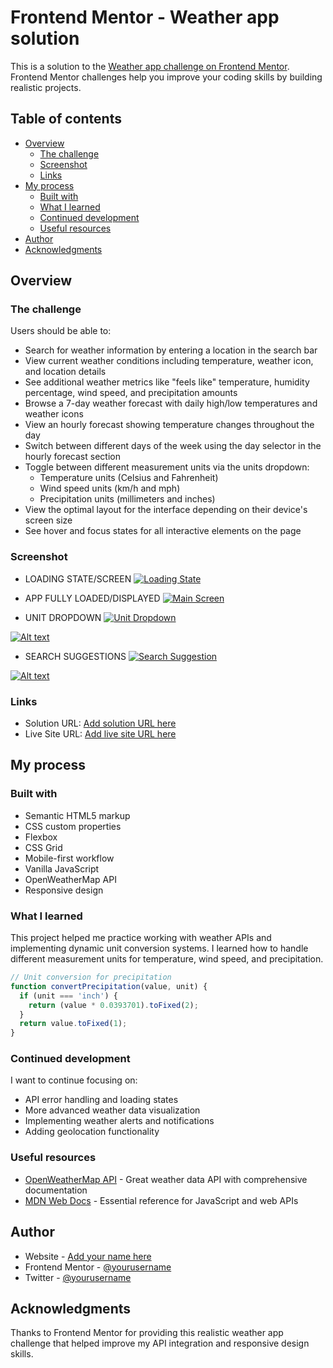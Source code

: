 # Frontend Mentor - Weather app solution

This is a solution to the [Weather app challenge on Frontend Mentor](https://www.frontendmentor.io/challenges/weather-app-K1FhddVm49). Frontend Mentor challenges help you improve your coding skills by building realistic projects. 

## Table of contents

- [Overview](#overview)
  - [The challenge](#the-challenge)
  - [Screenshot](#screenshot)
  - [Links](#links)
- [My process](#my-process)
  - [Built with](#built-with)
  - [What I learned](#what-i-learned)
  - [Continued development](#continued-development)
  - [Useful resources](#useful-resources)
- [Author](#author)
- [Acknowledgments](#acknowledgments)

## Overview

### The challenge

Users should be able to:

- Search for weather information by entering a location in the search bar
- View current weather conditions including temperature, weather icon, and location details
- See additional weather metrics like "feels like" temperature, humidity percentage, wind speed, and precipitation amounts
- Browse a 7-day weather forecast with daily high/low temperatures and weather icons
- View an hourly forecast showing temperature changes throughout the day
- Switch between different days of the week using the day selector in the hourly forecast section
- Toggle between different measurement units via the units dropdown:
  - Temperature units (Celsius and Fahrenheit)
  - Wind speed units (km/h and mph)
  - Precipitation units (millimeters and inches)
- View the optimal layout for the interface depending on their device's screen size
- See hover and focus states for all interactive elements on the page

### Screenshot
- LOADING STATE/SCREEN
[![Loading State](./public/screenshots/Screenshot%202025-09-09%20at%2001.04.08.png)](https://github.com/Joshbill-pixel/weather-app.git)


- APP FULLY LOADED/DISPLAYED
[![Main Screen](./public/screenshots/Screenshot%202025-09-09%20at%2004.10.19.png)](https://github.com/Joshbill-pixel/weather-app.git)


- UNIT DROPDOWN
[![Unit Dropdown](./public/screenshots/Screenshot%202025-09-10%20at%2002.25.31.png)](https://github.com/Joshbill-pixel/weather-app.git)


[![Alt text](./public/screenshots/Screenshot%202025-09-10%20at%2002.26.12.png)](https://github.com/Joshbill-pixel/weather-app.git)


- SEARCH SUGGESTIONS
[![Search Suggestion](./public/screenshots/Screenshot%202025-09-10%20at%2002.31.33.png)](https://github.com/Joshbill-pixel/weather-app.git)


[![Alt text](./public/screenshots/Screenshot%202025-09-10%20at%2002.32.09.png)](https://github.com/Joshbill-pixel/weather-app.git)

### Links

- Solution URL: [Add solution URL here](https://your-solution-url.com)
- Live Site URL: [Add live site URL here](https://your-live-site-url.com)

## My process

### Built with

- Semantic HTML5 markup
- CSS custom properties
- Flexbox
- CSS Grid
- Mobile-first workflow
- Vanilla JavaScript
- OpenWeatherMap API
- Responsive design

### What I learned

This project helped me practice working with weather APIs and implementing dynamic unit conversion systems. I learned how to handle different measurement units for temperature, wind speed, and precipitation.

```js
// Unit conversion for precipitation
function convertPrecipitation(value, unit) {
  if (unit === 'inch') {
    return (value * 0.0393701).toFixed(2);
  }
  return value.toFixed(1);
}
```

### Continued development

I want to continue focusing on:
- API error handling and loading states
- More advanced weather data visualization
- Implementing weather alerts and notifications
- Adding geolocation functionality

### Useful resources

- [OpenWeatherMap API](https://openweathermap.org/api) - Great weather data API with comprehensive documentation
- [MDN Web Docs](https://developer.mozilla.org/) - Essential reference for JavaScript and web APIs

## Author

- Website - [Add your name here](https://www.your-site.com)
- Frontend Mentor - [@yourusername](https://www.frontendmentor.io/profile/yourusername)
- Twitter - [@yourusername](https://www.twitter.com/yourusername)

## Acknowledgments

Thanks to Frontend Mentor for providing this realistic weather app challenge that helped improve my API integration and responsive design skills.